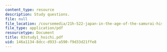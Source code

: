```yaml
---
content_type: resource
description: Study questions.
file: null
file_location: /coursemedia/21h-522-japan-in-the-age-of-the-samurai-history-and-film-fall-2006/146a11348dccd933a590f9d33d21ffe8_03study1_hoichi.pdf
file_type: application/pdf
resourcetype: Document
title: 03study1_hoichi.pdf
uid: 146a1134-8dcc-d933-a590-f9d33d21ffe8
---
```

